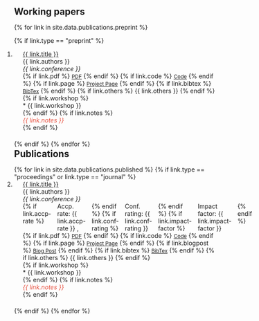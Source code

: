 
<div class="publications">
<ol class="bibliography">


<h2 id="publications" style="margin: 2px 0px 15px;">Working papers</h2>

{% for link in site.data.publications.preprint %}

{% if link.type == "preprint" %}
<li>
<div class="pub-row">
  <div class="col-sm-9" style="position: relative;padding-right: 15px;padding-left: 20px;">
      <div class="title">
        <a href="{{ link.pdf }}" target="_blank" rel="noopener">{{ link.title }}</a>
      </div>
      <div class="author">{{ link.authors }}</div>
      <div class="periodical"><em>{{ link.conference }}</em></div>
    <div class="links">
      {% if link.pdf %} 
      <a href="{{ link.pdf }}" class="btn btn-sm z-depth-0" role="button" target="_blank" style="font-size:12px;">PDF</a>
      {% endif %}
      {% if link.code %} 
      <a href="{{ link.code }}" class="btn btn-sm z-depth-0" role="button" target="_blank" style="font-size:12px;">Code</a>
      {% endif %}
      {% if link.page %} 
      <a href="{{ link.page }}" class="btn btn-sm z-depth-0" role="button" target="_blank" style="font-size:12px;">Project Page</a>
      {% endif %}
      {% if link.bibtex %} 
      <a href="{{ link.bibtex }}" class="btn btn-sm z-depth-0" role="button" target="_blank" style="font-size:12px;">BibTex</a>
      {% endif %}
      {% if link.others %} 
      {{ link.others }}
      {% endif %}
    </div>
    {% if link.workshop %}<div class="workshop">* {{ link.workshop }}</div>{% endif %}
    {% if link.notes %}
      <div class="notes"> <i style ="color:#e74d3c">{{ link.notes }}</i></div>
    {% endif %}
  </div>
</div>
</li>
<div style="margin-top: 1.5em;"></div>
{% endif %}
{% endfor %}


<h2 id="publications" style="margin: 2px 0px 15px;">Publications</h2>
{% for link in site.data.publications.published %}
{% if link.type == "proceedings" or link.type == "journal" %}
<li>
<div class="pub-row">
  <div class="col-sm-9" style="position: relative;padding-right: 15px;padding-left: 20px;">
     <div class="title"><a href="{{ link.pdf }}" target="_blank" rel="noopener">{{ link.title }}</a> </div>
     <div class="author">{{ link.authors }}</div>
     <div class="periodical"><em>{{ link.conference }}</em> </div>
     <div style="display: flex; gap: 1em;">
         {% if link.accp-rate %}
           <div class="rate">Accp. rate: {{ link.accp-rate }} ,</div>
         {% endif %}
         {% if link.conf-rating %}
           <div class="conf">Conf. rating: {{ link.conf-rating }}</div>
         {% endif %}
         {% if link.impact-factor %}
           <div class="journal">Impact factor: {{ link.impact-factor }}</div>
         {% endif %}
    </div>
    <div class="links">
      {% if link.pdf %} 
        <a href="{{ link.pdf }}" class="btn btn-sm z-depth-0" role="button" target="_blank" style="font-size:12px;">PDF</a>
      {% endif %}
      {% if link.code %} 
        <a href="{{ link.code }}" class="btn btn-sm z-depth-0" role="button" target="_blank" style="font-size:12px;">Code</a>
      {% endif %}
      {% if link.page %} 
        <a href="{{ link.page }}" class="btn btn-sm z-depth-0" role="button" target="_blank" style="font-size:12px;">Project Page</a>
      {% endif %}
      {% if link.blogpost %}
        <a href="{{ link.blogpost }}" class="btn btn-sm z-depth-0" role="button" target="_blank"
style="font-size:12px;">Blog Post</a>
      {% endif %}
      {% if link.bibtex %} 
        <a href="{{ link.bibtex }}" class="btn btn-sm z-depth-0" role="button" target="_blank" style="font-size:12px;">BibTex</a>
      {% endif %}
      {% if link.others %} 
        {{ link.others }}
      {% endif %}
    </div>
    {% if link.workshop %}<div class="workshop">* {{ link.workshop }}</div>{% endif %}
    {% if link.notes %}
      <div class="notes"> <i style ="color:#e74d3c">{{ link.notes }}</i></div>
    {% endif %}
  </div>
</div>
</li>
<div style="margin-top: 1.5em;"></div>
{% endif %}
{% endfor %}




</ol>
</div>

